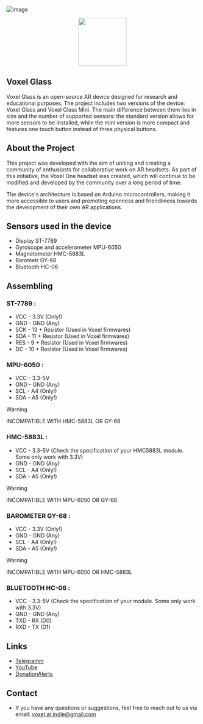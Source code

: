 ![image](https://github.com/user-attachments/assets/559497b8-b192-487e-9d35-99ab5c7711cc)<p align="center">
      <img src="[[https://ibb.co/tf49y1q](https://ibb.co/tf49y1q)]" width="126">

## Voxel Glass

Voxel Glass is an open-source AR device designed for research and educational purposes. The project includes two versions of the device: Voxel Glass and Voxel Glass Mini. The main difference between them lies in size and the number of supported sensors: the standard version allows for more sensors to be installed, while the mini version is more compact and features one touch button instead of three physical buttons.

## About the Project

This project was developed with the aim of uniting and creating a community of enthusiasts for collaborative work on AR headsets. As part of this initiative, the Voxel One headset was created, which will continue to be modified and developed by the community over a long period of time.

The device's architecture is based on Arduino microcontrollers, making it more accessible to users and promoting openness and friendliness towards the development of their own AR applications.

## Sensors used in the device

- Display ST-7789
- Gyroscope and accelerometer MPU-6050
- Magnetometer HMC-5883L
- Barometr GY-68
- Bluetooth HC-06

## Assembling

### ST-7789 :

-  VCC - 3.3V (Only!)
-  GND - GND (Any)
-  SCK - 13 + Resistor (Used in Voxel firmwares)
-  SDA - 11 + Resistor (Used in Voxel firmwares)
-  RES - 9 + Resistor (Used in Voxel firmwares)
-  DC - 10 + Resistor (Used in Voxel firmwares)

### MPU-6050 :

-  VCC - 3.3-5V
-  GND - GND (Any)
-  SCL - A4 (Only!)
-  SDA - A5 (Only!)

> [!WARNING]
> INCOMPATIBLE WITH HMC-5883L OR GY-68

### HMC-5883L :

-  VCC - 3.3-5V (Check the specification of your HMC5883L module. Some only work with 3.3V)
-  GND - GND (Any)
-  SCL - A4 (Only!)
-  SDA - A5 (Only!)
> [!WARNING]
> INCOMPATIBLE WITH MPU-6050 OR GY-68

### BAROMETER GY-68 :

-  VCC - 3.3V (Only!)
-  GND - GND (Any)
-  SCL - A4 (Only!)
-  SDA - A5 (Only!)
> [!WARNING]
>  INCOMPATIBLE WITH MPU-6050 OR HMC-5883L

### BLUETOOTH HC-06 :

-  VCC - 3.3-5V (Check the specification of your module. Some only work with 3.3V)
-  GND - GND (Any)
-  TXD - RX (D0)
-  RXD - TX (D1)

## Links

- [Telegramm](https://t.me/VoxelIndie)
- [YouTube](https://youtu.be/fe8EWjKe92w?si=TjnR1veJzxJYvTlk)
- [DonationAlerts](https://www.donationalerts.com/r/voxel_indle)

## Contact

- If you have any questions or suggestions, feel free to reach out to us via email: voxel.ar.indle@gmail.com